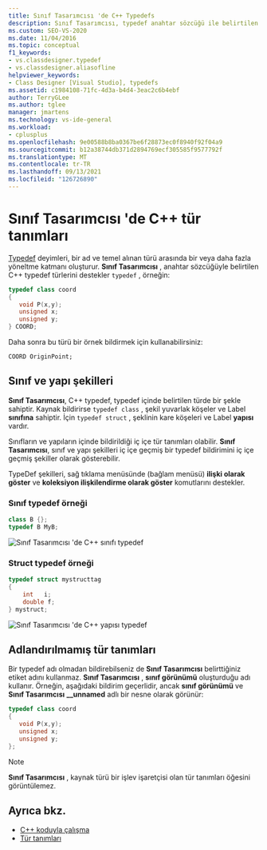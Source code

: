 ```yaml
---
title: Sınıf Tasarımcısı 'de C++ Typedefs
description: Sınıf Tasarımcısı, typedef anahtar sözcüğü ile belirtilen C++ typedef türlerini nasıl desteklediğini öğrenin.
ms.custom: SEO-VS-2020
ms.date: 11/04/2016
ms.topic: conceptual
f1_keywords:
- vs.classdesigner.typedef
- vs.classdesigner.aliasofline
helpviewer_keywords:
- Class Designer [Visual Studio], typedefs
ms.assetid: c1984108-71fc-4d3a-b4d4-3eac2c6b4ebf
author: TerryGLee
ms.author: tglee
manager: jmartens
ms.technology: vs-ide-general
ms.workload:
- cplusplus
ms.openlocfilehash: 9e00588b8ba0367be6f28873ec0f8940f92f04a9
ms.sourcegitcommit: b12a38744db371d2894769ecf305585f9577792f
ms.translationtype: MT
ms.contentlocale: tr-TR
ms.lasthandoff: 09/13/2021
ms.locfileid: "126726890"
---
```

# <a name="c-typedefs-in-class-designer"></a>Sınıf Tasarımcısı 'de C++ tür tanımları

[Typedef](/cpp/cpp/aliases-and-typedefs-cpp#typedefs) deyimleri, bir ad ve temel alınan türü arasında bir veya daha fazla yöneltme katmanı oluşturur. **Sınıf Tasarımcısı** , anahtar sözcüğüyle belirtilen C++ typedef türlerini destekler `typedef` , örneğin:

```cpp
typedef class coord
{
   void P(x,y);
   unsigned x;
   unsigned y;
} COORD;
```

Daha sonra bu türü bir örnek bildirmek için kullanabilirsiniz:

`COORD OriginPoint;`

## <a name="class-and-struct-shapes"></a>Sınıf ve yapı şekilleri

**Sınıf Tasarımcısı**, C++ typedef, typedef içinde belirtilen türde bir şekle sahiptir. Kaynak bildirirse `typedef class` , şekil yuvarlak köşeler ve Label **sınıfına** sahiptir. İçin `typedef struct` , şeklinin kare köşeleri ve Label **yapısı** vardır.

Sınıfların ve yapıların içinde bildirildiği iç içe tür tanımları olabilir. **Sınıf Tasarımcısı**, sınıf ve yapı şekilleri iç içe geçmiş bir typedef bildirimini iç içe geçmiş şekiller olarak gösterebilir.

TypeDef şekilleri, sağ tıklama menüsünde (bağlam menüsü) **ilişki olarak göster** ve **koleksiyon ilişkilendirme olarak göster** komutlarını destekler.

### <a name="class-typedef-example"></a>Sınıf typedef örneği

```cpp
class B {};
typedef B MyB;
```

![Sınıf Tasarımcısı 'de C++ sınıfı typedef](media/cpp-class-typedef.png)

### <a name="struct-typedef-example"></a>Struct typedef örneği

```cpp
typedef struct mystructtag
{
    int   i;
    double f;
} mystruct;
```

![Sınıf Tasarımcısı 'de C++ yapısı typedef](media/cpp-struct-typedef.png)

## <a name="unnamed-typedefs"></a>Adlandırılmamış tür tanımları

Bir typedef adı olmadan bildirebilseniz de **Sınıf Tasarımcısı** belirttiğiniz etiket adını kullanmaz. **Sınıf Tasarımcısı** , **sınıf görünümü** oluşturduğu adı kullanır. Örneğin, aşağıdaki bildirim geçerlidir, ancak **sınıf görünümü** ve **Sınıf Tasarımcısı** **__unnamed** adlı bir nesne olarak görünür:

```cpp
typedef class coord
{
   void P(x,y);
   unsigned x;
   unsigned y;
};
```

> [!NOTE]
> **Sınıf Tasarımcısı** , kaynak türü bir işlev işaretçisi olan tür tanımları öğesini görüntülemez.

## <a name="see-also"></a>Ayrıca bkz.

- [C++ koduyla çalışma](working-with-visual-cpp-code.md)
- [Tür tanımları](/cpp/cpp/aliases-and-typedefs-cpp#typedefs)
